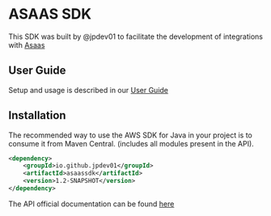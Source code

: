 # ASAAS SDK

This SDK was built by @jpdev01 to facilitate the development of integrations with [Asaas](https://asaas.com.br)

## User Guide
Setup and usage is described in our [User Guide](https://jpdev01.github.io/asaasSdk/)

## Installation
The recommended way to use the AWS SDK for Java in your project is to consume it from Maven Central. (includes all modules present in the API).

```xml
<dependency>
    <groupId>io.github.jpdev01</groupId>
    <artifactId>asaassdk</artifactId>
    <version>1.2-SNAPSHOT</version>
</dependency>
```

The API official documentation can be found [here](https://docs.asaas.com/docs/visao-geral)